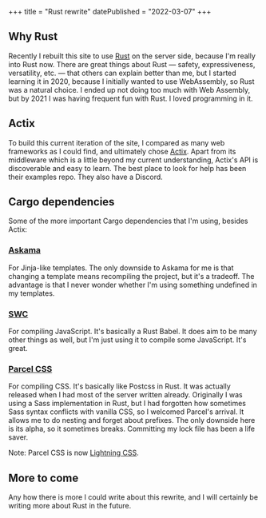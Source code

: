 +++
title = "Rust rewrite"
datePublished = "2022-03-07"
+++

## Why Rust

Recently I rebuilt this site to use [Rust](https://www.rust-lang.org/) on the
server side, because I'm really into Rust now. There are great things about Rust
— safety, expressiveness, versatility, etc. — that others can explain better
than me, but I started learning it in 2020, because I initially wanted to use
WebAssembly, so Rust was a natural choice. I ended up not doing too much with
Web Assembly, but by 2021 I was having frequent fun with Rust. I loved
programming in it.

## Actix

To build this current iteration of the site, I compared as many web frameworks
as I could find, and ultimately chose [Actix](https://actix.rs/). Apart from its
middleware which is a little beyond my current understanding, Actix's API is
discoverable and easy to learn. The best place to look for help has been their
examples repo. They also have a Discord.

## Cargo dependencies

Some of the more important Cargo dependencies that I'm using, besides Actix:

### [Askama](https://github.com/djc/askama)

For Jinja-like templates. The only downside to Askama for me is that changing a
template means recompiling the project, but it's a tradeoff. The advantage is
that I never wonder whether I'm using something undefined in my templates.

### [SWC](https://swc.rs/)

For compiling JavaScript. It's basically a Rust Babel. It does aim to be many
other things as well, but I'm just using it to compile some JavaScript. It's
great.

### [Parcel CSS](https://parceljs.org/blog/parcel-css/)

For compiling CSS. It's basically like Postcss in Rust. It was actually released
when I had most of the server written already. Originally I was using a Sass
implementation in Rust, but I had forgotten how sometimes Sass syntax conflicts
with vanilla CSS, so I welcomed Parcel's arrival. It allows me to do nesting and
forget about prefixes. The only downside here is its alpha, so it sometimes
breaks. Committing my lock file has been a life saver.

Note: Parcel CSS is now [Lightning CSS](https://lightningcss.dev/).

## More to come

Any how there is more I could write about this rewrite, and I will certainly be
writing more about Rust in the future.
